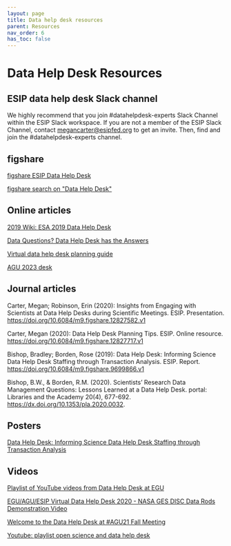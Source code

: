 ```yaml
---
layout: page
title: Data help desk resources
parent: Resources
nav_order: 6
has_toc: false
---
```


# Data Help Desk Resources

## ESIP data help desk Slack channel

We highly recommend that you join #datahelpdesk-experts Slack Channel within the
ESIP Slack workspace. If you are not a member of the ESIP Slack Channel, contact
megancarter@esipfed.org to get an invite. Then, find and join the
#datahelpdesk-experts channel.

## figshare

[figshare ESIP Data Help Desk](https://esip.figshare.com/Data_Help_Desk)

[figshare search on "Data Help Desk"](https://figshare.com/search?q=:keyword:%20%22Data%20Help%20Desk%22)

## Online articles

[2019 Wiki: ESA 2019 Data Help Desk](https://www.idigbio.org/wiki/index.php/ESA_2019_Data_Help_Desk)

[Data Questions? Data Help Desk has the Answers](https://www.idigbio.org/content/data-questions-data-help-desk-has-answers)

[Virtual data help desk planning guide](https://esip.figshare.com/articles/online_resource/Virtual_Data_Help_Desk_Planning_Guide/19674579/1?file=34939893)

[AGU 2023 desk](https://lists.esipfed.org/pipermail/esip-cdf/2023/000055.html)

## Journal articles

Carter, Megan; Robinson, Erin (2020): Insights from Engaging with Scientists at
Data Help Desks during Scientific Meetings. ESIP. Presentation.
<https://doi.org/10.6084/m9.figshare.12827582.v1>

Carter, Megan (2020): Data Help Desk Planning Tips. ESIP. Online resource.
<https://doi.org/10.6084/m9.figshare.12827717.v1>

Bishop, Bradley; Borden, Rose (2019): Data Help Desk: Informing Science Data
Help Desk Staffing through Transaction Analysis. ESIP. Report.
<https://doi.org/10.6084/m9.figshare.9699866.v1>

Bishop, B.W., & Borden, R.M. (2020). Scientists’ Research Data Management
Questions: Lessons Learned at a Data Help Desk. portal: Libraries and the
Academy 20(4), 677-692. <https://dx.doi.org/10.1353/pla.2020.0032>.

## Posters

[Data Help Desk: Informing Science Data Help Desk Staffing through Transaction Analysis](https://esip.figshare.com/articles/poster/Data_Help_Desk_Informing_Science_Data_Help_Desk_Staffing_through_Transaction_Analysis/8947364?file=16353794)

## Videos

[Playlist of YouTube videos from Data Help Desk at EGU](https://www.youtube.com/playlist?list=PLYJjP6lVJvsyCQ-jgRRGCan8r_oGGAWEk&si=lWD0Y7sSYzed0uBJ)

[EGU/AGU/ESIP Virtual Data Help Desk 2020 - NASA GES DISC Data Rods Demonstration Video](https://youtu.be/BY30uid6_Zg?si=jBIcJRwcV-IN4IFe)

[Welcome to the Data Help Desk at #AGU21 Fall Meeting](https://www.youtube.com/watch?v=V4g1eIUwiNc&list=PL8X9E6I5_i8jTzVKjDFBufju6LvAXNTcp)

[Youtube: playlist open science and data help desk](https://youtube.com/playlist?list=PL8X9E6I5_i8jX3OBKysYuYK31tlpOBfv8&si=tLkVKAtnD6W4bSpU)
